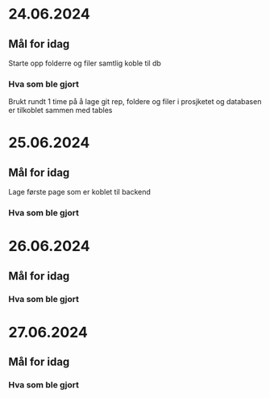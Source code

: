 # 24.06.2024
## Mål for idag
Starte opp folderre og filer samtlig koble til db
### Hva som ble gjort
Brukt rundt 1 time på å lage git rep, foldere og filer i prosjketet og databasen er tilkoblet sammen med tables

# 25.06.2024
## Mål for idag
Lage første page som er koblet til backend
### Hva som ble gjort


# 26.06.2024
## Mål for idag

### Hva som ble gjort


# 27.06.2024
## Mål for idag

### Hva som ble gjort

